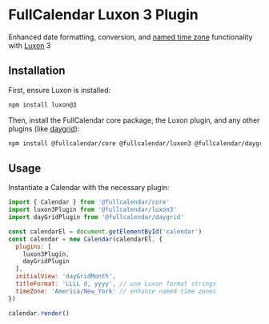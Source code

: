 
# FullCalendar Luxon 3 Plugin

Enhanced date formatting, conversion, and [named time zone](https://fullcalendar.io/docs/timeZone#named-time-zones) functionality with [Luxon](https://moment.github.io/luxon/) 3

## Installation

First, ensure Luxon is installed:

```sh
npm install luxon@3
```

Then, install the FullCalendar core package, the Luxon plugin, and any other plugins (like [daygrid](https://fullcalendar.io/docs/month-view)):

```sh
npm install @fullcalendar/core @fullcalendar/luxon3 @fullcalendar/daygrid
```

## Usage

Instantiate a Calendar with the necessary plugin:

```js
import { Calendar } from '@fullcalendar/core'
import luxon3Plugin from '@fullcalendar/luxon3'
import dayGridPlugin from '@fullcalendar/daygrid'

const calendarEl = document.getElementById('calendar')
const calendar = new Calendar(calendarEl, {
  plugins: [
    luxon3Plugin,
    dayGridPlugin
  ],
  initialView: 'dayGridMonth',
  titleFormat: 'LLLL d, yyyy', // use Luxon format strings
  timeZone: 'America/New_York' // enhance named time zones
})

calendar.render()
```
